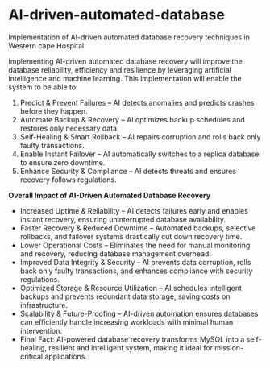 # AI-driven-automated-database
Implementation of AI-driven automated database recovery techniques in Western cape Hospital 

Implementing AI-driven automated database recovery will improve the database reliability, efficiency and resilience by leveraging artificial intelligence and machine learning. This implementation will enable the system to be able to:

1. Predict & Prevent Failures – AI detects anomalies and predicts crashes before they happen.
2. Automate Backup & Recovery – AI optimizes backup schedules and restores only necessary data.
3. Self-Healing & Smart Rollback – AI repairs corruption and rolls back only faulty transactions.
3. Enable Instant Failover – AI automatically switches to a replica database to ensure zero downtime.
4. Enhance Security & Compliance – AI detects threats and ensures recovery follows regulations.


**Overall Impact of AI-Driven Automated Database Recovery**
* Increased Uptime & Reliability – AI detects failures early and enables instant recovery, ensuring uninterrupted database availability.
* Faster Recovery & Reduced Downtime – Automated backups, selective rollbacks, and failover systems drastically cut down recovery time.
* Lower Operational Costs – Eliminates the need for manual monitoring and recovery, reducing database management overhead.
* Improved Data Integrity & Security – AI prevents data corruption, rolls back only faulty transactions, and enhances compliance with security regulations.
* Optimized Storage & Resource Utilization – AI schedules intelligent backups and prevents redundant data storage, saving costs on infrastructure.
* Scalability & Future-Proofing – AI-driven automation ensures databases can efficiently handle increasing workloads with minimal human intervention.
* Final Fact: AI-powered database recovery transforms MySQL into a self-healing, resilient and intelligent system, making it ideal for mission-critical applications.

